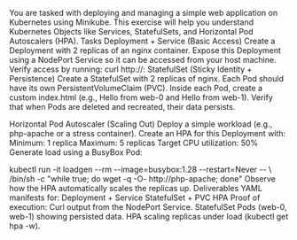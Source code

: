 


You are tasked with deploying and managing a simple web application on Kubernetes using Minikube.
This exercise will help you understand Kubernetes Objects like Services, StatefulSets, and Horizontal Pod Autoscalers (HPA).
Tasks
Deployment + Service (Basic Access)
Create a Deployment with 2 replicas of an nginx container.
Expose this Deployment using a NodePort Service so it can be accessed from your host machine.
Verify access by running:
   curl http://<minikube-ip>:<nodeport>
StatefulSet (Sticky Identity + Persistence)
Create a StatefulSet with 2 replicas of nginx.
Each Pod should have its own PersistentVolumeClaim (PVC).
Inside each Pod, create a custom index.html (e.g., Hello from web-0 and Hello from web-1).
Verify that when Pods are deleted and recreated, their data persists.

Horizontal Pod Autoscaler (Scaling Out)
Deploy a simple workload (e.g., php-apache or a stress container).
Create an HPA for this Deployment with:
Minimum: 1 replica
Maximum: 5 replicas
Target CPU utilization: 50%
Generate load using a BusyBox Pod:

  kubectl run -it loadgen --rm --image=busybox:1.28 --restart=Never -- \   /bin/sh -c "while true; do wget -q -O- http://php-apache; done"
Observe how the HPA automatically scales the replicas up.
Deliverables
YAML manifests for:
Deployment + Service
StatefulSet + PVC
HPA
Proof of execution:
Curl output from the NodePort Service.
StatefulSet Pods (web-0, web-1) showing persisted data.
HPA scaling replicas under load (kubectl get hpa -w).